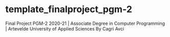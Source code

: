 # template_finalproject_pgm-2
Final Project PGM-2 2020-21 | Associate Degree in Computer Programming | Artevelde University of Applied Sciences
By Cagri Avci